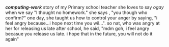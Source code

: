 ***computing-work***
story of my Primary school teacher
she loves to say _ogay_ 
when we say "I thought no homework."
she says , "you though who confirm?"
one day, she taught us how to control your anger by saying, "i feel angry because...i hope next time you wil...". so nat, who was angry at her for releasing us late after school, he said, "mdm goh, i feel angry becasue you release us late. i hope that in the future, you will not do it again"
